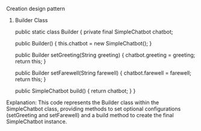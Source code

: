 Creation design pattern
1. Builder Class


      public static class Builder {
      private final SimpleChatbot chatbot;

      public Builder() {
      this.chatbot = new SimpleChatbot();
      }

      public Builder setGreeting(String greeting) {
      chatbot.greeting = greeting;
      return this;
      }

      public Builder setFarewell(String farewell) {
      chatbot.farewell = farewell;
      return this;
      }

      public SimpleChatbot build() {
      return chatbot;
      }
      }

Explanation:
This code represents the Builder class within the SimpleChatbot class, providing methods to set optional configurations (setGreeting and setFarewell) and a build method to create the final SimpleChatbot instance.
